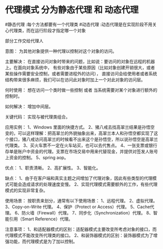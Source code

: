 # 代理模式 分为静态代理 和 动态代理

#静态代理 :每个方法都要有一个代理类
#动态代理 :动态代理是在实现阶段不用关心代理类，而在运行阶段才指定哪一个对象

部分工作交给代理人

意图：
	为其他对象提供一种代理以控制对这个对象的访问。

主要解决：
	在直接访问对象时带来的问题，比如说：要访问的对象在远程的机器上。在面向对象系统中，
	有些对象由于某些原因（比如对象创建开销很大，或者某些操作需要安全控制，或者需要进程外的访问），
	直接访问会给使用者或者系统结构带来很多麻烦，我们可以在访问此对象时加上一个对此对象的访问层。

何时使用：
	想在访问一个类时做一些控制 或者 当系统需要对某个对象进行额外的控制时。

如何解决：
	增加中间层。

关键代码：
	实现与被代理类组合。

应用实例： 
	1、Windows 里面的快捷方式。 
	2、猪八戒去找高翠兰结果是孙悟空变的，可以这样理解：把高翠兰的外貌抽象出来，高翠兰本人和孙悟空都实现了这个接口，猪八戒访问高翠兰的时候看不出来这个是孙悟空，所以说孙悟空是高翠兰代理类。
	3、买火车票不一定在火车站买，也可以去代售点。 
	4、一张支票或银行存单是账户中资金的代理。支票在市场交易中用来代替现金，并提供对签发人账号上资金的控制。 
	5、spring aop。

优点： 
	1、职责清晰。 
	2、高扩展性。 
	3、智能化。

缺点： 
	1、由于在客户端和真实主题之间增加了代理对象，因此有些类型的代理模式可能会造成请求的处理速度变慢。
	2、实现代理模式需要额外的工作，有些代理模式的实现非常复杂。

使用场景：
	按职责来划分，通常有以下使用场景： 
	1、远程代理。 
	2、虚拟代理。 
	3、Copy-on-Write 代理。 
	4、保护（Protect or Access）代理。 
	5、Cache代理。 
	6、防火墙（Firewall）代理。 
	7、同步化（Synchronization）代理。 
	8、智能引用（Smart Reference）代理。

注意事项： 
	1、和适配器模式的区别：适配器模式主要改变所考虑对象的接口，而代理模式不能改变所代理类的接口。 
	2、和装饰器模式的区别：装饰器模式为了增强功能，而代理模式是为了加以控制。